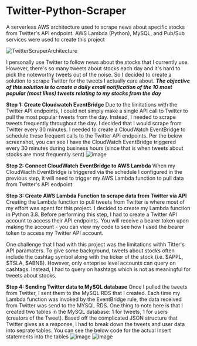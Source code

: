 # Twitter-Python-Scraper
A serverless AWS architecture used to scrape news about specific stocks from Twitter's API endpoint. AWS Lambda (Python), MySQL, and Pub/Sub services were used to create this project

![TwitterScraperArchitecture](https://user-images.githubusercontent.com/53916435/167712993-cd8fafc8-b954-442e-bf56-6880f1803fdc.jpg)

I personally use Twitter to follow news about the stocks that I currently use. However, there's so many tweets about stocks each day and it's hard to pick the noteworthy tweets out of the noise. So I decided to create a solution to scrape Twitter for the tweets I actually care about. ***The objective of this solution is to create a daily email notification of the 10 most popular (most likes) tweets relating to my stocks from the day***

**Step 1: Create Cloudwatch EventBridge**
Due to the limitations with the Twitter API endpoints, I could not simply make a single API call to Twitter to pull the most popular tweets from the day. Instead, I needed to scrape tweets frequently throughout the day. I decided that I would scrape from Twitter every 30 minutes. I needed to create a CloudWatch EventBridge to schedule these frequent calls to the Twitter API endpoints. Per the below screenshot, you can see I have the CloudWatch EventBridge triggered every 30 minutes during business hours (since that is when tweets about stocks are most frequently sent)
![image](https://user-images.githubusercontent.com/53916435/167715757-72d44eca-e94d-41cb-a8f6-e09afac52551.png)


**Step 2: Connect CloudWatch EventBridge to AWS Lambda**
When my CloudWacth EventBridge is triggered via the schedule I configured in the previous step, it will need to trigger my AWS Lambda function to pull data from Twitter's API endpoint

**Step 3: Create AWS Lambda Function to scrape data from Twitter via API**
Creating the Lambda function to pull tweets from Twitter is where most of my effort was spent for this project. I decided to create my Lambda function in Python 3.8. Before performing this step, I had to create a Twitter API account to access their API endpoints. You will receive a bearer token upon making the account - you can view my code to see how I used the bearer token to access my Twitter API account.

One challenge that I had with this project was the limitations withh Titter's API paramaters. To give some background, tweets about stocks often include the cashtag symbol along with the ticker of the stock (i.e. $APPL, $TSLA, $ABNB). However, only enteprise level accounts can query on cashtags. Instead, I had to query on hashtags which is not as meaningful for tweets about stocks.

**Step 4: Sending Twitter data to MySQL database**
Once I pulled the tweets from Twitter, I sent them to the MySQL RDS that I created. Each time my Lambda function was invoked by the EventBridge rule, the data received from Twitter was send to the MYSQL RDS. One thing to note here is that I created two tables in the MySQL database: 1 for tweets, 1 for users (creators of the Tweet). Based off the complicated JSON structure that Twitter gives as a response, I had to break down the tweets and user data into seprate tables. You can see the below code for the actual Insert statements into the tables
![image](https://user-images.githubusercontent.com/53916435/167718973-fe9b7a3a-bb50-43a1-83bc-3b71d97f596f.png)
![image](https://user-images.githubusercontent.com/53916435/167719033-0d47508a-9bd2-4051-877e-79d7488e0817.png)



